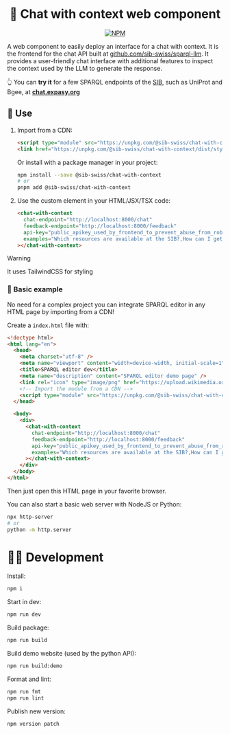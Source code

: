 <div align="center">

# 💬 Chat with context web component

[![NPM](https://img.shields.io/npm/v/@sib-swiss/chat-with-context)](https://www.npmjs.com/package/@sib-swiss/chat-with-context)

</div>

A web component to easily deploy an interface for a chat with context. It is the frontend for the chat API built at [github.com/sib-swiss/sparql-llm](https://github.com/sib-swiss/sparql-llm). It provides a user-friendly chat interface with additional features to inspect the context used by the LLM to generate the response.

👆️ You can **try it** for a few SPARQL endpoints of the [SIB](https://www.sib.swiss/), such as UniProt and Bgee, at **[chat.expasy.org](https://chat.expasy.org)**

## 🚀 Use

1. Import from a CDN:

   ```html
   <script type="module" src="https://unpkg.com/@sib-swiss/chat-with-context"></script>
   <link href="https://unpkg.com/@sib-swiss/chat-with-context/dist/style.css" rel="stylesheet" />
   ```

   Or install with a package manager in your project:

   ```bash
   npm install --save @sib-swiss/chat-with-context
   # or
   pnpm add @sib-swiss/chat-with-context
   ```

2. Use the custom element in your HTML/JSX/TSX code:

   ```html
   <chat-with-context
     chat-endpoint="http://localhost:8000/chat"
     feedback-endpoint="http://localhost:8000/feedback"
     api-key="public_apikey_used_by_frontend_to_prevent_abuse_from_robots"
     examples="Which resources are available at the SIB?,How can I get the HGNC symbol for the protein P68871?,What are the rat orthologs of the human TP53?,Where is expressed the gene ACE2 in human?,Anatomical entities where the INS zebrafish gene is expressed and its gene GO annotations,List the genes in primates orthologous to genes expressed in the fruit fly eye"
   ></chat-with-context>
   ```

> [!WARNING]
>
> It uses TailwindCSS for styling

### 📝 Basic example

No need for a complex project you can integrate SPARQL editor in any HTML page by importing from a CDN!

Create a `index.html` file with:

```html
<!doctype html>
<html lang="en">
  <head>
    <meta charset="utf-8" />
    <meta name="viewport" content="width=device-width, initial-scale=1" />
    <title>SPARQL editor dev</title>
    <meta name="description" content="SPARQL editor demo page" />
    <link rel="icon" type="image/png" href="https://upload.wikimedia.org/wikipedia/commons/f/f3/Rdf_logo.svg" />
    <!-- Import the module from a CDN -->
    <script type="module" src="https://unpkg.com/@sib-swiss/chat-with-context"></script>
  </head>

  <body>
    <div>
      <chat-with-context
        chat-endpoint="http://localhost:8000/chat"
        feedback-endpoint="http://localhost:8000/feedback"
        api-key="public_apikey_used_by_frontend_to_prevent_abuse_from_robots"
        examples="Which resources are available at the SIB?,How can I get the HGNC symbol for the protein P68871?,What are the rat orthologs of the human TP53?,Where is expressed the gene ACE2 in human?,Anatomical entities where the INS zebrafish gene is expressed and its gene GO annotations,List the genes in primates orthologous to genes expressed in the fruit fly eye"
      ></chat-with-context>
    </div>
  </body>
</html>
```

Then just open this HTML page in your favorite browser.

You can also start a basic web server with NodeJS or Python:

```bash
npx http-server
# or
python -m http.server
```

# 🧑‍💻 Development

Install:

```sh
npm i
```

Start in dev:

```sh
npm run dev
```

Build package:

```sh
npm run build
```

Build demo website (used by the python API):

```sh
npm run build:demo
```

Format and lint:

```sh
npm run fmt
npm run lint
```

Publish new version:

```sh
npm version patch
```
